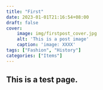 ```yaml
---
title: "First"
date: 2023-01-01T21:16:54+08:00
draft: false
cover:
    image: img/firstpost_cover.jpg
    alt: 'This is a post image'
    caption: 'image: XXXX'
tags: ["Fashion", "History"]
categories: ["Items"]
---
```


## This is a test page. 

